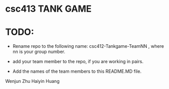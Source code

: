 # csc413 TANK GAME

# TODO:

- Rename repo to the following name: csc412-Tankgame-TeamNN , where nn is your group number.

- add your team member to the repo, if you are working in pairs.

- Add the names of the team members to this README.MD file.

Wenjun Zhu
Haiyin Huang
